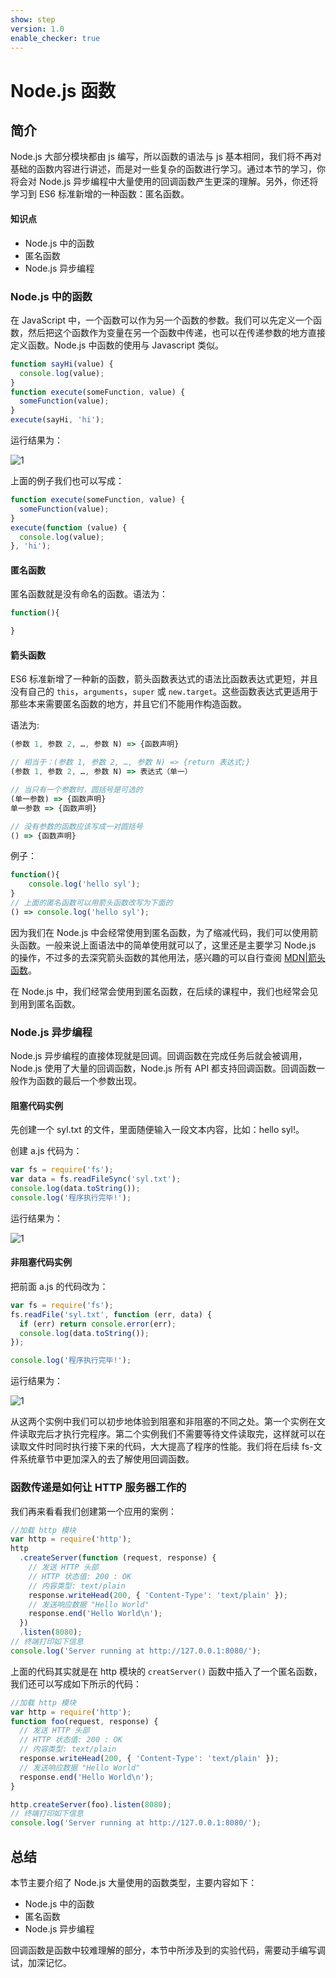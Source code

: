 ```yaml
---
show: step
version: 1.0
enable_checker: true
---
```


# Node.js 函数

## 简介

Node.js 大部分模块都由 js 编写，所以函数的语法与 js 基本相同，我们将不再对基础的函数内容进行讲述，而是对一些复杂的函数进行学习。通过本节的学习，你将会对 Node.js 异步编程中大量使用的回调函数产生更深的理解。另外，你还将学习到 ES6 标准新增的一种函数：匿名函数。

#### 知识点

- Node.js 中的函数
- 匿名函数
- Node.js 异步编程

### Node.js 中的函数

在 JavaScript 中，一个函数可以作为另一个函数的参数。我们可以先定义一个函数，然后把这个函数作为变量在另一个函数中传递，也可以在传递参数的地方直接定义函数。Node.js 中函数的使用与 Javascript 类似。

```js
function sayHi(value) {
  console.log(value);
}
function execute(someFunction, value) {
  someFunction(value);
}
execute(sayHi, 'hi');
```

运行结果为：

![1](https://doc.shiyanlou.com/document-uid897174labid9222timestamp1548383922691.png/wm)

上面的例子我们也可以写成：

```js
function execute(someFunction, value) {
  someFunction(value);
}
execute(function (value) {
  console.log(value);
}, 'hi');
```

#### 匿名函数

匿名函数就是没有命名的函数。语法为：

```js
function(){

}
```

#### 箭头函数

ES6 标准新增了一种新的函数，箭头函数表达式的语法比函数表达式更短，并且没有自己的 `this`，`arguments`，`super` 或 `new.target`。这些函数表达式更适用于那些本来需要匿名函数的地方，并且它们不能用作构造函数。

语法为:

```js
(参数 1, 参数 2, …, 参数 N) => {函数声明}

// 相当于：(参数 1, 参数 2, …, 参数 N) => {return 表达式;}
(参数 1, 参数 2, …, 参数 N) => 表达式（单一）

// 当只有一个参数时，圆括号是可选的
(单一参数) => {函数声明}
单一参数 => {函数声明}

// 没有参数的函数应该写成一对圆括号
() => {函数声明}

```

例子：

```js
function(){
    console.log('hello syl');
}
// 上面的匿名函数可以用箭头函数改写为下面的
() => console.log('hello syl');
```

因为我们在 Node.js 中会经常使用到匿名函数，为了缩减代码，我们可以使用箭头函数。一般来说上面语法中的简单使用就可以了，这里还是主要学习 Node.js 的操作，不过多的去深究箭头函数的其他用法，感兴趣的可以自行查阅 [MDN|箭头函数](https://developer.mozilla.org/zh-CN/docs/Web/JavaScript/Reference/Functions/Arrow_functions)。

在 Node.js 中，我们经常会使用到匿名函数，在后续的课程中，我们也经常会见到用到匿名函数。

### Node.js 异步编程

Node.js 异步编程的直接体现就是回调。回调函数在完成任务后就会被调用，Node.js 使用了大量的回调函数，Node.js 所有 API 都支持回调函数。回调函数一般作为函数的最后一个参数出现。

#### 阻塞代码实例

先创建一个 syl.txt 的文件，里面随便输入一段文本内容，比如：hello syl!。

创建 a.js 代码为：

```js
var fs = require('fs');
var data = fs.readFileSync('syl.txt');
console.log(data.toString());
console.log('程序执行完毕!');
```

运行结果为：

![1](https://doc.shiyanlou.com/document-uid897174labid9222timestamp1548394849776.png/wm)

#### 非阻塞代码实例

把前面 a.js 的代码改为：

```js
var fs = require('fs');
fs.readFile('syl.txt', function (err, data) {
  if (err) return console.error(err);
  console.log(data.toString());
});

console.log('程序执行完毕!');
```

运行结果为：

![1](https://doc.shiyanlou.com/document-uid897174labid9222timestamp1548395000701.png/wm)

从这两个实例中我们可以初步地体验到阻塞和非阻塞的不同之处。第一个实例在文件读取完后才执行完程序。第二个实例我们不需要等待文件读取完，这样就可以在读取文件时同时执行接下来的代码，大大提高了程序的性能。我们将在后续 fs-文件系统章节中更加深入的去了解使用回调函数。

### 函数传递是如何让 HTTP 服务器工作的

我们再来看看我们创建第一个应用的案例：

```js
//加载 http 模块
var http = require('http');
http
  .createServer(function (request, response) {
    // 发送 HTTP 头部
    // HTTP 状态值: 200 : OK
    // 内容类型: text/plain
    response.writeHead(200, { 'Content-Type': 'text/plain' });
    // 发送响应数据 "Hello World"
    response.end('Hello World\n');
  })
  .listen(8080);
// 终端打印如下信息
console.log('Server running at http://127.0.0.1:8080/');
```

上面的代码其实就是在 http 模块的 `creatServer()` 函数中插入了一个匿名函数，我们还可以写成如下所示的代码：

```js
//加载 http 模块
var http = require('http');
function foo(request, response) {
  // 发送 HTTP 头部
  // HTTP 状态值: 200 : OK
  // 内容类型: text/plain
  response.writeHead(200, { 'Content-Type': 'text/plain' });
  // 发送响应数据 "Hello World"
  response.end('Hello World\n');
}

http.createServer(foo).listen(8080);
// 终端打印如下信息
console.log('Server running at http://127.0.0.1:8080/');
```

## 总结

本节主要介绍了 Node.js 大量使用的函数类型，主要内容如下：

- Node.js 中的函数
- 匿名函数
- Node.js 异步编程

回调函数是函数中较难理解的部分，本节中所涉及到的实验代码，需要动手编写调试，加深记忆。
